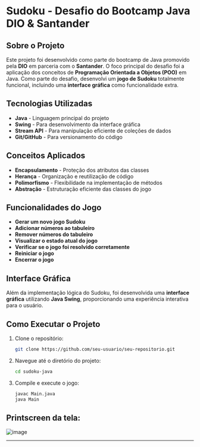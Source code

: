 # Sudoku - Desafio do Bootcamp Java DIO & Santander

## Sobre o Projeto
Este projeto foi desenvolvido como parte do bootcamp de Java promovido pela **DIO** em parceria com o **Santander**. O foco principal do desafio foi a aplicação dos conceitos de **Programação Orientada a Objetos (POO)** em Java. Como parte do desafio, desenvolvi um **jogo de Sudoku** totalmente funcional, incluindo uma **interface gráfica** como funcionalidade extra.

## Tecnologias Utilizadas
- **Java** - Linguagem principal do projeto
- **Swing** - Para desenvolvimento da interface gráfica
- **Stream API** - Para manipulação eficiente de coleções de dados
- **Git/GitHub** - Para versionamento do código

## Conceitos Aplicados
- **Encapsulamento** - Proteção dos atributos das classes
- **Herança** - Organização e reutilização de código
- **Polimorfismo** - Flexibilidade na implementação de métodos
- **Abstração** - Estruturação eficiente das classes do jogo

## Funcionalidades do Jogo
- **Gerar um novo jogo Sudoku**
- **Adicionar números ao tabuleiro**
- **Remover números do tabuleiro**
- **Visualizar o estado atual do jogo**
- **Verificar se o jogo foi resolvido corretamente**
- **Reiniciar o jogo**
- **Encerrar o jogo**

## Interface Gráfica
Além da implementação lógica do Sudoku, foi desenvolvida uma **interface gráfica** utilizando **Java Swing**, proporcionando uma experiência interativa para o usuário.

## Como Executar o Projeto
1. Clone o repositório:
   ```bash
   git clone https://github.com/seu-usuario/seu-repositorio.git
   ```
2. Navegue até o diretório do projeto:
   ```bash
   cd sudoku-java
   ```
3. Compile e execute o jogo:
   ```bash
   javac Main.java
   java Main
   ```

## Printscreen da tela:
![image](https://github.com/user-attachments/assets/e964e479-ac02-4fe1-9709-748615a80d40)

---


